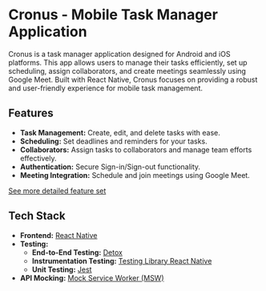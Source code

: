 # Cronus - Mobile Task Manager Application

Cronus is a task manager application designed for Android and iOS platforms. This app allows users to manage their tasks efficiently, set up scheduling, assign collaborators, and create meetings seamlessly using Google Meet. Built with React Native, Cronus focuses on providing a robust and user-friendly experience for mobile task management.

## Features

- **Task Management:** Create, edit, and delete tasks with ease.
- **Scheduling:** Set deadlines and reminders for your tasks.
- **Collaborators:** Assign tasks to collaborators and manage team efforts effectively.
- **Authentication:** Secure Sign-in/Sign-out functionality.
- **Meeting Integration:** Schedule and join meetings using Google Meet.


[See more detailed feature set](https://github.com/sutuioncode/Cronus/wiki/Feature-Set)

## Tech Stack

- **Frontend:** [React Native](https://reactnative.dev)
- **Testing:**
  - **End-to-End Testing:** [Detox](https://github.com/wix/Detox)
  - **Instrumentation Testing:** [Testing Library React Native](https://testing-library.com/docs/react-native-testing-library/intro/)
  - **Unit Testing:** [Jest](https://jestjs.io/)
- **API Mocking:** [Mock Service Worker (MSW)](https://mswjs.io/)


